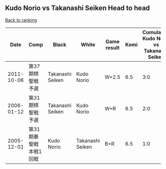## Kudo Norio vs Takanashi Seiken Head to head

[Back to ranking](../../index.md)




| **Date** | **Comp** | **Black** | **White** | **Game result** | **Komi** | **Cumulative Kudo Norio vs Takanashi Seiken** | **Kudo Norio streak** | **Takanashi Seiken streak** | 
| --- | --- | --- | --- | --- | --- | --- | --- | --- |
| 2011-10-06 | 第37期棋聖戦予選 | Takanashi Seiken | Kudo Norio | W+2.5 | 6.5 | 3:0 | 3 | 0 | 
| 2006-01-12 | 第31期棋聖戦予選 | Takanashi Seiken | Kudo Norio | W+R | 6.5 | 2:0 | 2 | 0 | 
| 2005-12-01 | 第31期碁聖戦本戦1回戦 | Kudo Norio | Takanashi Seiken | B+R | 6.5 | 1:0 | 1 | 0 |





